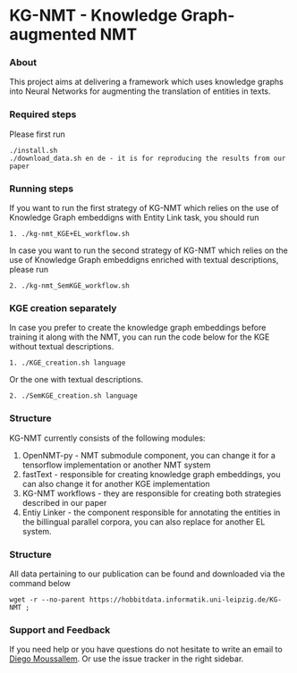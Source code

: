 KG-NMT - Knowledge Graph-augmented NMT
=========

### About
This project aims at delivering a framework which uses knowledge graphs into Neural Networks for augmenting the translation of entities in texts.

### Required steps 

Please first run

```
./install.sh
./download_data.sh en de - it is for reproducing the results from our paper

```

### Running steps 

If you want to run the first strategy of KG-NMT which relies on the use of Knowledge Graph embeddigns with Entity Link task, you should run
```
1. ./kg-nmt_KGE+EL_workflow.sh
```

In case you want to run the second strategy of KG-NMT which relies on the use of Knowledge Graph embeddigns enriched with textual descriptions, please run
```
2. ./kg-nmt_SemKGE_workflow.sh
```

### KGE creation separately 

In case you prefer to create the knowledge graph embeddings before training it along with the NMT, you can run the code below for the KGE without textual descriptions.
```
1. ./KGE_creation.sh language
```
Or the one with textual descriptions. 

```
2. ./SemKGE_creation.sh language
```
 
### Structure

KG-NMT currently consists of the following modules:

1. OpenNMT-py - NMT submodule component, you can change it for a tensorflow implementation or another NMT system
2. fastText - responsible for creating knowledge graph embeddings, you can also change it for another KGE implementation
3. KG-NMT workflows - they are responsible for creating both strategies described in our paper
4. Entiy Linker - the component responsible for annotating the entities in the billingual parallel corpora, you can also replace for another EL system.

### Structure

All data pertaining to our publication can be found and downloaded via the command below
```
wget -r --no-parent https://hobbitdata.informatik.uni-leipzig.de/KG-NMT ;
```

### Support and Feedback
If you need help or you have questions do not hesitate to write an email to  <a href="mailto:diego.moussallem@uni-paderborn.de">Diego Moussallem</a>. Or use the issue tracker in the right sidebar.

